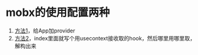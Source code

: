 # mobx的使用配置两种
1. [方法1](./src/store-modal-1)，给App加provider 
2. [方法2](./src/store-modal-2)，index里面就写个用usecontext接收取的hook，然后哪里用哪里取，解构出来
